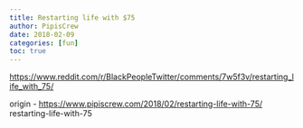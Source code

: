 ```yaml
---
title: Restarting life with $75
author: PipisCrew
date: 2018-02-09
categories: [fun]
toc: true
---
```


https://www.reddit.com/r/BlackPeopleTwitter/comments/7w5f3v/restarting_life_with_75/

origin - https://www.pipiscrew.com/2018/02/restarting-life-with-75/ restarting-life-with-75